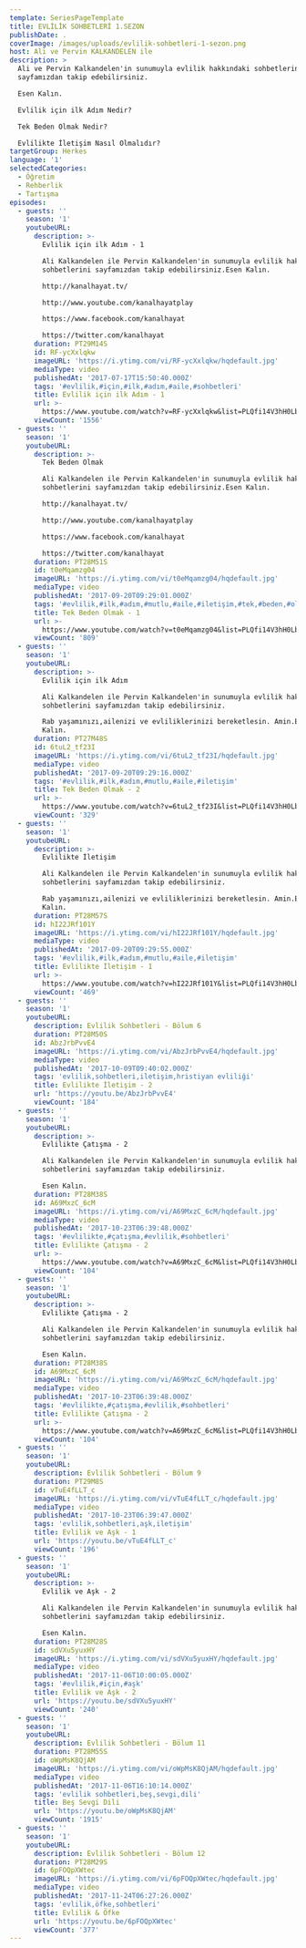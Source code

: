 ```yaml
---
template: SeriesPageTemplate
title: EVLİLİK SOHBETLERİ 1.SEZON
publishDate: .
coverImage: /images/uploads/evlilik-sohbetleri-1-sezon.png
host: Ali ve Pervin KALKANDELEN ile
description: >
  Ali ve Pervin Kalkandelen'in sunumuyla evlilik hakkındaki sohbetlerini
  sayfamızdan takip edebilirsiniz.

  Esen Kalın.

  Evlilik için ilk Adım Nedir?

  Tek Beden Olmak Nedir?

  Evlilikte İletişim Nasıl Olmalıdır?
targetGroup: Herkes
language: '1'
selectedCategories:
  - Öğretim
  - Rehberlik
  - Tartışma
episodes:
  - guests: ''
    season: '1'
    youtubeURL:
      description: >-
        Evlilik için ilk Adım - 1

        Ali Kalkandelen ile Pervin Kalkandelen'in sunumuyla evlilik hakkındaki
        sohbetlerini sayfamızdan takip edebilirsiniz.Esen Kalın.

        http://kanalhayat.tv/

        http://www.youtube.com/kanalhayatplay

        https://www.facebook.com/kanalhayat

        https://twitter.com/kanalhayat
      duration: PT29M14S
      id: RF-ycXxlqkw
      imageURL: 'https://i.ytimg.com/vi/RF-ycXxlqkw/hqdefault.jpg'
      mediaType: video
      publishedAt: '2017-07-17T15:50:40.000Z'
      tags: '#evlilik,#için,#ilk,#adım,#aile,#sohbetleri'
      title: Evlilik için ilk Adım - 1
      url: >-
        https://www.youtube.com/watch?v=RF-ycXxlqkw&list=PLQfi14V3hH0LbddOIa6oa292ZxHygA6oK&index=2&t=0s
      viewCount: '1556'
  - guests: ''
    season: '1'
    youtubeURL:
      description: >-
        Tek Beden Olmak 

        Ali Kalkandelen ile Pervin Kalkandelen'in sunumuyla evlilik hakkındaki
        sohbetlerini sayfamızdan takip edebilirsiniz.Esen Kalın.

        http://kanalhayat.tv/

        http://www.youtube.com/kanalhayatplay

        https://www.facebook.com/kanalhayat

        https://twitter.com/kanalhayat
      duration: PT28M51S
      id: t0eMqamzg04
      imageURL: 'https://i.ytimg.com/vi/t0eMqamzg04/hqdefault.jpg'
      mediaType: video
      publishedAt: '2017-09-20T09:29:01.000Z'
      tags: '#evlilik,#ilk,#adım,#mutlu,#aile,#iletişim,#tek,#beden,#olmak'
      title: Tek Beden Olmak - 1
      url: >-
        https://www.youtube.com/watch?v=t0eMqamzg04&list=PLQfi14V3hH0LbddOIa6oa292ZxHygA6oK&index=3&t=0s
      viewCount: '809'
  - guests: ''
    season: '1'
    youtubeURL:
      description: >-
        Evlilik için ilk Adım

        Ali Kalkandelen ile Pervin Kalkandelen'in sunumuyla evlilik hakkındaki
        sohbetlerini sayfamızdan takip edebilirsiniz.

        Rab yaşamınızı,ailenizi ve evliliklerinizi bereketlesin. Amin.Esen
        Kalın.
      duration: PT27M48S
      id: 6tuL2_tf23I
      imageURL: 'https://i.ytimg.com/vi/6tuL2_tf23I/hqdefault.jpg'
      mediaType: video
      publishedAt: '2017-09-20T09:29:16.000Z'
      tags: '#evlilik,#ilk,#adım,#mutlu,#aile,#iletişim'
      title: Tek Beden Olmak - 2
      url: >-
        https://www.youtube.com/watch?v=6tuL2_tf23I&list=PLQfi14V3hH0LbddOIa6oa292ZxHygA6oK&index=4&t=0s
      viewCount: '329'
  - guests: ''
    season: '1'
    youtubeURL:
      description: >-
        Evlilikte İletişim 

        Ali Kalkandelen ile Pervin Kalkandelen'in sunumuyla evlilik hakkındaki
        sohbetlerini sayfamızdan takip edebilirsiniz.

        Rab yaşamınızı,ailenizi ve evliliklerinizi bereketlesin. Amin.Esen
        Kalın.
      duration: PT28M57S
      id: hI22JRf101Y
      imageURL: 'https://i.ytimg.com/vi/hI22JRf101Y/hqdefault.jpg'
      mediaType: video
      publishedAt: '2017-09-20T09:29:55.000Z'
      tags: '#evlilik,#ilk,#adım,#mutlu,#aile,#iletişim'
      title: Evlilikte İletişim - 1
      url: >-
        https://www.youtube.com/watch?v=hI22JRf101Y&list=PLQfi14V3hH0LbddOIa6oa292ZxHygA6oK&index=5&t=0s
      viewCount: '469'
  - guests: ''
    season: '1'
    youtubeURL:
      description: Evlilik Sohbetleri - Bölum 6
      duration: PT28M50S
      id: AbzJrbPvvE4
      imageURL: 'https://i.ytimg.com/vi/AbzJrbPvvE4/hqdefault.jpg'
      mediaType: video
      publishedAt: '2017-10-09T09:40:02.000Z'
      tags: 'evlilik,sohbetleri,iletişim,hristiyan evliliği'
      title: Evlilikte İletişim - 2
      url: 'https://youtu.be/AbzJrbPvvE4'
      viewCount: '184'
  - guests: ''
    season: '1'
    youtubeURL:
      description: >-
        Evlilikte Çatışma - 2

        Ali Kalkandelen ile Pervin Kalkandelen'in sunumuyla evlilik hakkındaki
        sohbetlerini sayfamızdan takip edebilirsiniz.

        Esen Kalın.
      duration: PT28M38S
      id: A69MxzC_6cM
      imageURL: 'https://i.ytimg.com/vi/A69MxzC_6cM/hqdefault.jpg'
      mediaType: video
      publishedAt: '2017-10-23T06:39:48.000Z'
      tags: '#evlilikte,#çatışma,#evlilik,#sohbetleri'
      title: Evlilikte Çatışma - 2
      url: >-
        https://www.youtube.com/watch?v=A69MxzC_6cM&list=PLQfi14V3hH0LbddOIa6oa292ZxHygA6oK&index=8&t=0s
      viewCount: '104'
  - guests: ''
    season: '1'
    youtubeURL:
      description: >-
        Evlilikte Çatışma - 2

        Ali Kalkandelen ile Pervin Kalkandelen'in sunumuyla evlilik hakkındaki
        sohbetlerini sayfamızdan takip edebilirsiniz.

        Esen Kalın.
      duration: PT28M38S
      id: A69MxzC_6cM
      imageURL: 'https://i.ytimg.com/vi/A69MxzC_6cM/hqdefault.jpg'
      mediaType: video
      publishedAt: '2017-10-23T06:39:48.000Z'
      tags: '#evlilikte,#çatışma,#evlilik,#sohbetleri'
      title: Evlilikte Çatışma - 2
      url: >-
        https://www.youtube.com/watch?v=A69MxzC_6cM&list=PLQfi14V3hH0LbddOIa6oa292ZxHygA6oK&index=8&t=0s
      viewCount: '104'
  - guests: ''
    season: '1'
    youtubeURL:
      description: Evlilik Sohbetleri - Bölum 9
      duration: PT29M8S
      id: vTuE4fLLT_c
      imageURL: 'https://i.ytimg.com/vi/vTuE4fLLT_c/hqdefault.jpg'
      mediaType: video
      publishedAt: '2017-10-23T06:39:47.000Z'
      tags: 'evlilik,sohbetleri,aşk,iletişim'
      title: Evlilik ve Aşk - 1
      url: 'https://youtu.be/vTuE4fLLT_c'
      viewCount: '196'
  - guests: ''
    season: '1'
    youtubeURL:
      description: >-
        Evlilik ve Aşk - 2

        Ali Kalkandelen ile Pervin Kalkandelen'in sunumuyla evlilik hakkındaki
        sohbetlerini sayfamızdan takip edebilirsiniz.

        Esen Kalın.
      duration: PT28M28S
      id: sdVXu5yuxHY
      imageURL: 'https://i.ytimg.com/vi/sdVXu5yuxHY/hqdefault.jpg'
      mediaType: video
      publishedAt: '2017-11-06T10:00:05.000Z'
      tags: '#evlilik,#için,#aşk'
      title: Evlilik ve Aşk - 2
      url: 'https://youtu.be/sdVXu5yuxHY'
      viewCount: '240'
  - guests: ''
    season: '1'
    youtubeURL:
      description: Evlilik Sohbetleri - Bölum 11
      duration: PT28M55S
      id: oWpMsK8QjAM
      imageURL: 'https://i.ytimg.com/vi/oWpMsK8QjAM/hqdefault.jpg'
      mediaType: video
      publishedAt: '2017-11-06T16:10:14.000Z'
      tags: 'evlilik sohbetleri,beş,sevgi,dili'
      title: Beş Sevgi Dili
      url: 'https://youtu.be/oWpMsK8QjAM'
      viewCount: '1915'
  - guests: ''
    season: '1'
    youtubeURL:
      description: Evlilik Sohbetleri - Bölum 12
      duration: PT28M29S
      id: 6pFOQpXWtec
      imageURL: 'https://i.ytimg.com/vi/6pFOQpXWtec/hqdefault.jpg'
      mediaType: video
      publishedAt: '2017-11-24T06:27:26.000Z'
      tags: 'evlilik,öfke,sohbetleri'
      title: Evlilik & Öfke
      url: 'https://youtu.be/6pFOQpXWtec'
      viewCount: '377'
---
```


